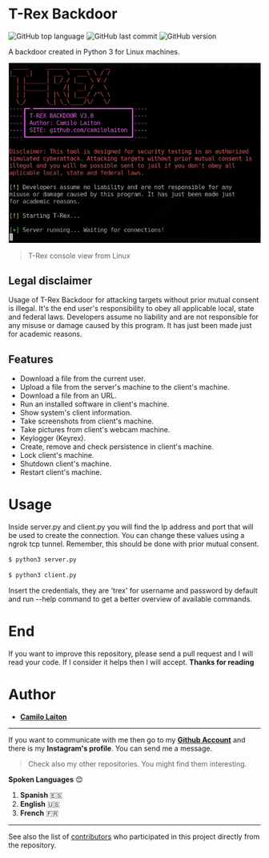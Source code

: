 # T-Rex Backdoor

![GitHub top language](https://img.shields.io/github/languages/top/camilolaiton/T-Rex-Backdoor)
![GitHub last commit](https://img.shields.io/github/last-commit/camilolaiton/T-Rex-Backdoor)
![GitHub version](https://img.shields.io/github/tag/expressjs/express.svg?label=version)

A backdoor created in Python 3 for Linux machines.

![TRexView](https://raw.githubusercontent.com/camilolaiton/T-Rex-Backdoor/master/images/trex.jpg)
> T-Rex console view from Linux

## Legal disclaimer
Usage of T-Rex Backdoor for attacking targets without prior mutual consent is illegal. It's the end user's responsibility to obey all applicable local, state and federal laws. Developers assume no liability and are not responsible for any misuse or damage caused by this program. It has just been made just for academic reasons.

## Features
+ Download a file from the current user.
+ Upload a file from the server's machine to the client's machine.
+ Download a file from an URL. 
+ Run an installed software in client's machine.
+ Show system's client information.
+ Take screenshots from client's machine.
+ Take pictures from client's webcam machine.
+ Keylogger (Keyrex).
+ Create, remove and check persistence in client's machine.
+ Lock client's machine.
+ Shutdown client's machine.
+ Restart client's machine.

# Usage
Inside server.py and client.py you will find the Ip address and port that will be used to create the connection. You can change these values using a ngrok tcp tunnel. Remember, this should be done with prior mutual consent.

```sh
$ python3 server.py
```

```sh
$ python3 client.py
```

Insert the credentials, they are 'trex' for username and password by default and run --help command to get a better overview of available commands.

# End
  If you want to improve this repository, please send a pull request and I will read your code. If I consider it helps then I will accept.
  **Thanks for reading**

# Author
- [**Camilo Laiton**](https://github.com/camilolaiton)

------------
If you want to communicate with me then go to my [**Github Account**](https://github.com/camilolaiton) and there is my **Instagram's profile**. You can send me a message.

> Check also my other repositories. You might find them interesting.

**Spoken Languages** :blush:
1. **Spanish** :es:
2. **English** :us:
3. **French** :fr:

------------

See also the list of [contributors](https://github.com/camilolaiton/T-Rex-Backdoor/graphs/contributors) who participated in this project directly from the repository.